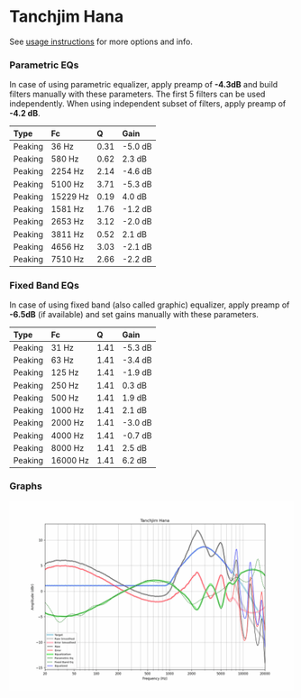 # Tanchjim Hana
See [usage instructions](https://github.com/jaakkopasanen/AutoEq#usage) for more options and info.

### Parametric EQs
In case of using parametric equalizer, apply preamp of **-4.3dB** and build filters manually
with these parameters. The first 5 filters can be used independently.
When using independent subset of filters, apply preamp of **-4.2 dB**.

| Type    | Fc       |    Q | Gain    |
|:--------|:---------|:-----|:--------|
| Peaking | 36 Hz    | 0.31 | -5.0 dB |
| Peaking | 580 Hz   | 0.62 | 2.3 dB  |
| Peaking | 2254 Hz  | 2.14 | -4.6 dB |
| Peaking | 5100 Hz  | 3.71 | -5.3 dB |
| Peaking | 15229 Hz | 0.19 | 4.0 dB  |
| Peaking | 1581 Hz  | 1.76 | -1.2 dB |
| Peaking | 2653 Hz  | 3.12 | -2.0 dB |
| Peaking | 3811 Hz  | 0.52 | 2.1 dB  |
| Peaking | 4656 Hz  | 3.03 | -2.1 dB |
| Peaking | 7510 Hz  | 2.66 | -2.2 dB |

### Fixed Band EQs
In case of using fixed band (also called graphic) equalizer, apply preamp of **-6.5dB**
(if available) and set gains manually with these parameters.

| Type    | Fc       |    Q | Gain    |
|:--------|:---------|:-----|:--------|
| Peaking | 31 Hz    | 1.41 | -5.3 dB |
| Peaking | 63 Hz    | 1.41 | -3.4 dB |
| Peaking | 125 Hz   | 1.41 | -1.9 dB |
| Peaking | 250 Hz   | 1.41 | 0.3 dB  |
| Peaking | 500 Hz   | 1.41 | 1.9 dB  |
| Peaking | 1000 Hz  | 1.41 | 2.1 dB  |
| Peaking | 2000 Hz  | 1.41 | -3.0 dB |
| Peaking | 4000 Hz  | 1.41 | -0.7 dB |
| Peaking | 8000 Hz  | 1.41 | 2.5 dB  |
| Peaking | 16000 Hz | 1.41 | 6.2 dB  |

### Graphs
![](./Tanchjim%20Hana.png)